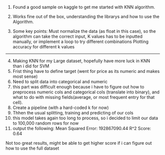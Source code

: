 1. Found a good sample on kaggle to get me started with KNN algorithm.

2. Works fine out of the box, understanding the librarys and how to use the Algorithm.

3. Some key points:
    Must normalize the data (as float in this case), so the algorithm can take the correct input,
    K values has to be inputted manually, or implement a loop to try different combinations
    Plotting accuracy for different k values
    
---------------------------------------------------------------------------------------------------

4. Making KNN for my Large dataset, hopefully have more luck in KNN than i did for SVM
5. Frist thing have to define target (went for price as its numeric and makes most sense)
6. Need to split data into categorical and numeric
7. this part was difficult enough because i have to figure out how to preprocess numeric cols and categorical cols (translate into binary), and what to do with missing fields(average, or most frequent entry for that cell).
8. Create a pipeline (with a hard-coded k for now)
9. Thhen the usual splitting, training and predicting of our cols
10. this model takes again too long to process, so i decided to limit our data to 100,000  random rows for now
11. output the following:
Mean Squared Error: 192867090.44
R^2 Score: 0.64

Not too great results, might be able to get higher score if i can figure out how to use the full dataset